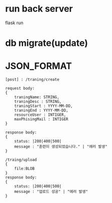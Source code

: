 # run back server

flask run

# db migrate(update)

# JSON_FORMAT

```
[post] : /traning/create

request body:
{
    traningName: STRING,
    traningDesc : STRING,
    traningStart : YYYY-MM-DD,
    traningEnd : YYYY-MM-DD,
    resourceUser : INTIGER,
    maxPhisingMail : INTIGER
}

response body:
{
    status: |200|400|500|
    message : "훈련이 생성되었습니다." | "에러 발생"
}

/traing/upload
{
    file:BLOB
}
response body:
{
    status: |200|400|500|
    message : "업로드 성공" | "에러 발생"
}

```
